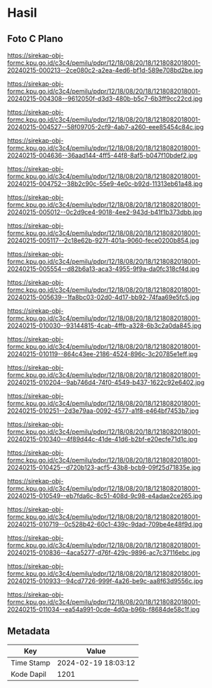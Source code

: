 # Hasil

## Foto C Plano

https://sirekap-obj-formc.kpu.go.id/c3c4/pemilu/pdpr/12/18/08/20/18/1218082018001-20240215-000213--2ce080c2-a2ea-4ed6-bf1d-589e708bd2be.jpg

https://sirekap-obj-formc.kpu.go.id/c3c4/pemilu/pdpr/12/18/08/20/18/1218082018001-20240215-004308--9612050f-d3d3-480b-b5c7-6b3ff9cc22cd.jpg

https://sirekap-obj-formc.kpu.go.id/c3c4/pemilu/pdpr/12/18/08/20/18/1218082018001-20240215-004527--58f09705-2cf9-4ab7-a260-eee85454c84c.jpg

https://sirekap-obj-formc.kpu.go.id/c3c4/pemilu/pdpr/12/18/08/20/18/1218082018001-20240215-004636--36aad144-4ff5-44f8-8af5-b047f10bdef2.jpg

https://sirekap-obj-formc.kpu.go.id/c3c4/pemilu/pdpr/12/18/08/20/18/1218082018001-20240215-004752--38b2c90c-55e9-4e0c-b92d-11313eb61a48.jpg

https://sirekap-obj-formc.kpu.go.id/c3c4/pemilu/pdpr/12/18/08/20/18/1218082018001-20240215-005012--0c2d9ce4-9018-4ee2-943d-b41f1b373dbb.jpg

https://sirekap-obj-formc.kpu.go.id/c3c4/pemilu/pdpr/12/18/08/20/18/1218082018001-20240215-005117--2c18e62b-927f-401a-9060-fece0200b854.jpg

https://sirekap-obj-formc.kpu.go.id/c3c4/pemilu/pdpr/12/18/08/20/18/1218082018001-20240215-005554--d82b6a13-aca3-4955-9f9a-da0fc318cf4d.jpg

https://sirekap-obj-formc.kpu.go.id/c3c4/pemilu/pdpr/12/18/08/20/18/1218082018001-20240215-005639--1fa8bc03-02d0-4d17-bb92-74faa69e5fc5.jpg

https://sirekap-obj-formc.kpu.go.id/c3c4/pemilu/pdpr/12/18/08/20/18/1218082018001-20240215-010030--93144815-4cab-4ffb-a328-6b3c2a0da845.jpg

https://sirekap-obj-formc.kpu.go.id/c3c4/pemilu/pdpr/12/18/08/20/18/1218082018001-20240215-010119--864c43ee-2186-4524-896c-3c20785e1eff.jpg

https://sirekap-obj-formc.kpu.go.id/c3c4/pemilu/pdpr/12/18/08/20/18/1218082018001-20240215-010204--9ab746d4-74f0-4549-b437-1622c92e6402.jpg

https://sirekap-obj-formc.kpu.go.id/c3c4/pemilu/pdpr/12/18/08/20/18/1218082018001-20240215-010251--2d3e79aa-0092-4577-a1f8-e464bf7453b7.jpg

https://sirekap-obj-formc.kpu.go.id/c3c4/pemilu/pdpr/12/18/08/20/18/1218082018001-20240215-010340--4f89d44c-41de-41d6-b2bf-e20ecfe71d1c.jpg

https://sirekap-obj-formc.kpu.go.id/c3c4/pemilu/pdpr/12/18/08/20/18/1218082018001-20240215-010425--d720b123-acf5-43b8-bcb9-09f25d71835e.jpg

https://sirekap-obj-formc.kpu.go.id/c3c4/pemilu/pdpr/12/18/08/20/18/1218082018001-20240215-010549--eb7fda6c-8c51-408d-9c98-e4adae2ce265.jpg

https://sirekap-obj-formc.kpu.go.id/c3c4/pemilu/pdpr/12/18/08/20/18/1218082018001-20240215-010719--0c528b42-60c1-439c-9dad-709be4e48f9d.jpg

https://sirekap-obj-formc.kpu.go.id/c3c4/pemilu/pdpr/12/18/08/20/18/1218082018001-20240215-010836--4aca5277-d76f-429c-9896-ac7c37116ebc.jpg

https://sirekap-obj-formc.kpu.go.id/c3c4/pemilu/pdpr/12/18/08/20/18/1218082018001-20240215-010933--94cd7726-999f-4a26-be9c-aa8f63d9556c.jpg

https://sirekap-obj-formc.kpu.go.id/c3c4/pemilu/pdpr/12/18/08/20/18/1218082018001-20240215-011034--ea54a991-0cde-4d0a-b96b-f8684de58c1f.jpg


## Metadata

| Key        | Value               |
| ---------- | ------------------- |
| Time Stamp | 2024-02-19 18:03:12 |
| Kode Dapil | 1201                |



